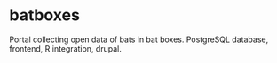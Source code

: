 # batboxes
Portal collecting open data of bats in bat boxes. PostgreSQL database, frontend, R integration, drupal.
